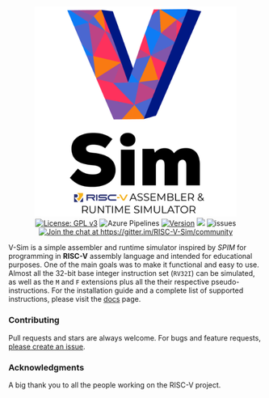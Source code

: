 <p align="center">
  <img src="./docs/assets/images/logo.png" alt="V-Sim" width="400"><br>
  <a href="https://github.com/andrescv/V-Sim/blob/master/LICENSE"><img src="https://img.shields.io/badge/License-GPL%20v3-blue.svg" alt="License: GPL v3"></a>
  <img src="https://dev.azure.com/andrescv/andrescv/_apis/build/status/andrescv.V-Sim?branchName=master" alt="Azure Pipelines">
  <a href="https://github.com/andrescv/V-Sim/releases"><img src="https://img.shields.io/github/release/andrescv/V-Sim/all.svg" alt="Version"></a>
  <img src="https://img.shields.io/github/downloads/andrescv/V-Sim/total.svg">
  <img src="https://img.shields.io/github/issues/andrescv/V-Sim.svg" alt="issues" />
  <a href="https://gitter.im/RISC-V-Sim/community"><img src="https://badges.gitter.im/RISC-V-Sim/community.svg" alt="Join the chat at https://gitter.im/RISC-V-Sim/community"></a>
</p>

V-Sim is a simple assembler and runtime simulator inspired by _SPIM_ for programming in **RISC-V** assembly language and intended for educational purposes. One of the main goals was to make it functional and easy to use. Almost all the 32-bit base integer instruction set (`RV32I`) can be simulated, as well as the `M` and `F` extensions plus all the their respective pseudo-instructions. For the installation guide and a complete list of supported instructions, please visit the [docs](https://andrescv.github.io/V-Sim/) page.

### Contributing

Pull requests and stars are always welcome. For bugs and feature requests, [please create an issue](https://github.com/andrescv/VSim/issues/new).

### Acknowledgments

A big thank you to all the people working on the RISC-V project.
